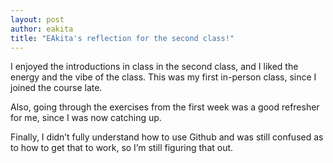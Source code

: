 ```yaml
---
layout: post
author: eakita
title: "EAkita's reflection for the second class!"
---
```



I enjoyed the introductions in class in the second class, and I liked the energy and the vibe of the class. This was my first in-person class, since I joined the course late.

Also, going through the exercises from the first week was a good refresher for me, since I was now catching up. 

Finally, I didn’t fully understand how to use Github and was still confused as to how to get that to work, so I’m still figuring that out. 
